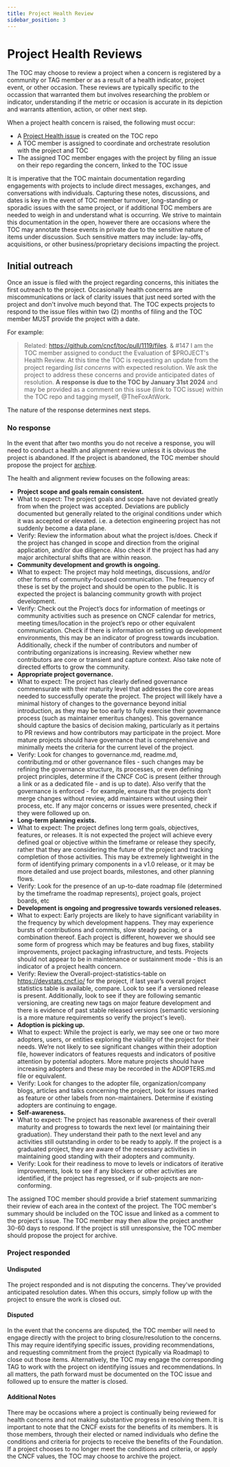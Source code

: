 ```yaml
---
title: Project Health Review
sidebar_position: 3
---
```


# Project Health Reviews

The TOC may choose to review a project when a concern is registered by a community or TAG member or as a result of a health indicator, project event, or other occasion. These reviews are typically specific to the occassion that warranted them but involves researching the problem or indicator, understanding if the metric or occasion is accurate in its depiction and warrants attention, action, or other next step.

When a project health concern is raised, the following must occur:
- A [Project Health issue](https://github.com/cncf/toc/issues/new/choose) is created on the TOC repo
- A TOC member is assigned to coordinate and orchestrate resolution with the project and TOC
- The assigned TOC member engages with the project by filing an issue on their repo regarding the concern, linked to the TOC issue

It is imperative that the TOC maintain documentation regarding engagements with projects to include direct messages, exchanges, and conversations with individuals. Capturing these notes, discussions, and dates is key in the event of TOC member turnover, long-standing or sporadic issues with the same project, or if additional TOC members are needed to weigh in and understand what is occurring. We strive to maintain this documentation in the open, however there are occasions where the TOC may annotate these events in private due to the sensitive nature of items under discussion. Such sensitive matters may include: lay-offs, acquisitions, or other business/proprietary decisions impacting the project.

## Initial outreach

Once an issue is filed with the project regarding concerns, this initiates the first outreach to the project. Occasionally health concerns are miscommunications or lack of clarity issues that just need sorted with the project and don't involve much beyond that. The TOC expects projects to respond to the issue files within two (2) months of filing and the TOC member MUST provide the project with a date. 

For example:
> Related: https://github.com/cncf/toc/pull/1119/files. & #147
> I am the TOC member assigned to conduct the Evaluation of $PROJECT's Health Review. At this time the TOC is requesting an update from the project regarding _list concerns_ with expected resolution. We ask the project to address these concerns and provide anticipated dates of resolution. **A response is due to the TOC by January 31st 2024** and may be provided as a comment on this issue (link to TOC issue) within the TOC repo and tagging myself, @TheFoxAtWork.

The nature of the response determines next steps.

### No response

In the event that after two months you do not receive a response, you will need to conduct a health and alignment review unless it is obvious the project is abandoned. If the project is abandoned, the TOC member should propose the project for [archive](../process/archiving.md).

The health and alignment review focuses on the following areas:
- **Project scope and goals remain consistent.**
 - What to expect: The project goals and scope have not deviated greatly from when the project was accepted. Deviations are publicly documented but generally related to the original conditions under which it was accepted or elevated. i.e. a detection engineering project has not suddenly become a data plane.
 - Verify: Review the information about what the project is/does. Check if the project has changed in scope and direction from the original application, and/or due diligence. Also check if the project has had any major architectural shifts that are within reason.
- **Community development and growth is ongoing.**
 - What to expect: The project may hold meetings, discussions, and/or other forms of community-focused communication. The frequency of these is set by the project and should be open to the public. It is expected the project is balancing community growth with project development.
 - Verify: Check out the Project’s docs for information of meetings or community activities such as presence on CNCF calendar for metrics, meeting times/location in the project’s repo or other equivalent communication. Check if there is information on setting up development environments, this may be an indicator of progress towards incubation. Additionally, check if the number of contributors and number of contributing organizations is increasing. Review whether new contributors are core or transient and capture context. Also take note of directed efforts to grow the community. 
- **Appropriate project governance.**
 - What to expect: The project has clearly defined governance commensurate with their maturity level that addresses the core areas needed to successfully operate the project. The project will likely have a minimal history of changes to the governance beyond initial introduction, as they may be too early to fully exercise their governance process (such as maintainer emeritus changes). This governance should capture the basics of decision making, particularly as it pertains to PR reviews and how contributors may participate in the project. More mature projects should have governance that is comprehensive and minimally meets the criteria for the current level of the project.
 - Verify:  Look for changes to governance.md, readme.md, contributing.md or other governance files - such changes may be refining the governance structure, its processes, or even defining project principles, determine if the CNCF CoC is present (either through a link or as a dedicated file - and is up to date). Also verify that the governance is enforced - for example, ensure that the projects don’t merge changes without review, add maintainers without using their process, etc. If any major concerns or issues were presented, check if they were followed up on.
- **Long-term planning exists.**
 - What to expect: The project defines long term goals, objectives, features, or releases. It is not expected the project will achieve every defined goal or objective within the timeframe or release they specify, rather that they are considering the future of the project and tracking completion of those activities. This may be extremely lightweight in the form of identifying primary components in a v1.0 release, or it may be more detailed and use project boards, milestones, and other planning flows.
 - Verify: Look for the presence of an up-to-date roadmap file (determined by the timeframe the roadmap represents), project goals, project boards, etc
- **Development is ongoing and progressive towards versioned releases.**
 - What to expect: Early projects are likely to have significant variability in the frequency by which development happens. They may experience bursts of contributions and commits, slow steady pacing, or a combination thereof. Each project is different, however we should see some form of progress which may be features and bug fixes, stability improvements, project packaging infrastructure, and tests. Projects should not appear to be in maintenance or sustainment mode - this is an indicator of a project health concern.
 - Verify: Review the Overall-project-statistics-table on https://devstats.cncf.io/ for the project, if last year’s overall project statistics table is available, compare. Look to see if a versioned release is present. Additionally, look to see if they are following semantic versioning, are creating new tags on major feature development and there is evidence of past stable released versions (semantic versioning is a more mature requirements so verify the project's level).
- **Adoption is picking up.**
 - What to expect: While the project is early, we may see one or two more adopters, users, or entities exploring the viability of the project for their needs. We’re not likely to see significant changes within their adoption file, however indicators of features requests and indicators of positive attention by potential adopters. More mature projects should have increasing adopters and these may be recorded in the ADOPTERS.md file or equivalent.
 - Verify: Look for changes to the adopter file, organization/company blogs, articles and talks concerning the project, look for issues marked as feature or other labels from non-maintainers. Determine if existing adopters are continuing to engage.
- **Self-awareness.**
 - What to expect: The project has reasonable awareness of their overall maturity and progress to towards the next level (or maintaining their graduation). They understand their path to the next level and any activities still outstanding in order to be ready to apply. If the project is a graduated project, they are aware of the necessary activities in maintaining good standing with their adopters and community.
 - Verify: Look for their readiness to move to levels or indicators of iterative improvements, look to see if any blockers or other activities are identified, if the project has regressed, or if sub-projects are non-conforming.

The assigned TOC member should provide a brief statement summarizing their review of each area in the context of the project. The TOC member's summary should be included on the TOC issue and linked as a comment to the project's issue. The TOC member may then allow the project another 30-60 days to respond. If the project is still unresponsive, the TOC member should propose the project for archive.

### Project responded

#### Undisputed

The project responded and is not disputing the concerns. They've provided anticipated resolution dates. When this occurs, simply follow up with the project to ensure the work is closed out.

#### Disputed

In the event that the concerns are disputed, the TOC member will need to engage directly with the project to bring closure/resolution to the concerns. This may require identifying specific issues, providing recommendations, and requesting commitment from the project (typically via Roadmap) to close out those items. Alternatively, the TOC may engage the corresponding TAG to work with the project on identifying issues and recommendations. In all matters, the path forward must be documented on the TOC issue and followed up to ensure the matter is closed.

#### Additional Notes

There may be occasions where a project is continually being reviewed for health concerns and not making substantive progress in resolving them. It is important to note that the CNCF exists for the benefits of its members. It is those members, through their elected or named individuals who define the conditions and criteria for projects to receive the benefits of the Foundation. If a project chooses to no longer meet the conditions and criteria, or apply the CNCF values, the TOC may choose to archive the project.